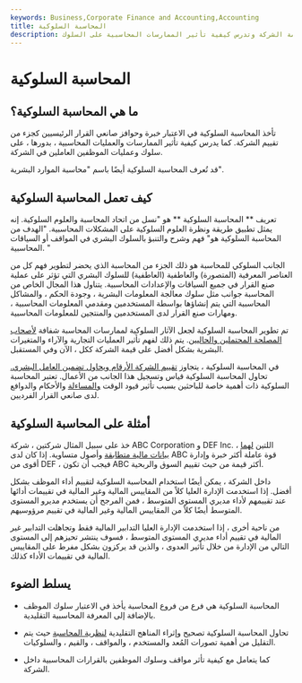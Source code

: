 ```yaml
---
keywords: Business,Corporate Finance and Accounting,Accounting
title: المحاسبة السلوكية
description: تأخذ المحاسبة السلوكية في الاعتبار صانعي القرار الرئيسيين كجزء من قيمة الشركة وتدرس كيفية تأثير الممارسات المحاسبية على السلوك.
---
```


# المحاسبة السلوكية
## ما هي المحاسبة السلوكية؟

تأخذ المحاسبة السلوكية في الاعتبار خبرة وحوافز صانعي القرار الرئيسيين كجزء من تقييم الشركة. كما يدرس كيفية تأثير الممارسات والعمليات المحاسبية ، بدورها ، على سلوك وعمليات الموظفين العاملين في الشركة.

قد تُعرف المحاسبة السلوكية أيضًا باسم "محاسبة الموارد البشرية".

## كيف تعمل المحاسبة السلوكية

تعريف ** المحاسبة السلوكية ** هو "نسل من اتحاد المحاسبة والعلوم السلوكية. إنه يمثل تطبيق طريقة ونظرة العلوم السلوكية على المشكلات المحاسبية. "الهدف من المحاسبة السلوكية هو" فهم وشرح والتنبؤ بالسلوك البشري في المواقف أو السياقات المحاسبية. "

الجانب السلوكي للمحاسبة هو ذلك الجزء من المحاسبة الذي يحضر لتطوير فهم كل من العناصر المعرفية (المتصورة) والعاطفية (العاطفية) للسلوك البشري التي تؤثر على عملية صنع القرار في جميع السياقات والإعدادات المحاسبية. يتناول هذا المجال الخاص من المحاسبة جوانب مثل سلوك معالجة المعلومات البشرية ، وجودة الحكم ، والمشاكل المحاسبية التي يتم إنشاؤها بواسطة المستخدمين ومقدمي المعلومات المحاسبية ، ومهارات صنع القرار لدى المستخدمين والمنتجين للمعلومات المحاسبية.

تم تطوير المحاسبة السلوكية لجعل الآثار السلوكية لممارسات المحاسبة شفافة [لأصحاب المصلحة المحتملين والحاليين](/stakeholder). يتم ذلك لفهم تأثير العمليات التجارية والآراء والمتغيرات البشرية بشكل أفضل على قيمة الشركة ككل ، الآن وفي المستقبل.

في المحاسبة السلوكية ، يتجاوز [تقييم الشركة الأرقام ويحاول تضمين العامل البشري.](/valuation) تحاول المحاسبة السلوكية قياس وتسجيل هذا الجانب من الأعمال. تعتبر المحاسبة السلوكية ذات أهمية خاصة للباحثين بسبب تأثير قيود الوقت [والمساءلة](/accountability) والأحكام والدوافع لدى صانعي القرار الفرديين.

## أمثلة على المحاسبة السلوكية

خذ على سبيل المثال شركتين ، شركة ABC Corporation و DEF Inc. ، اللتين [لهما بيانات مالية متطابقة](/financial-statements) وأصول متساوية. إذا كان لدى ABC قوة عاملة أكثر خبرة وإدارة أقوى من DEF ، فيجب أن تكون ABC أكثر قيمة من حيث تقييم السوق والربحية.

داخل الشركة ، يمكن أيضًا استخدام المحاسبة السلوكية لتقييم أداء الموظف بشكل أفضل. إذا استخدمت الإدارة العليا كلاً من المقاييس المالية وغير المالية في تقييمات أدائها عند تقييمهم لأداء مديري المستوى المتوسط ، فمن المرجح أن يستخدم مديرو المستوى المتوسط أيضًا كلاً من المقاييس المالية وغير المالية في تقييم مرؤوسيهم.

من ناحية أخرى ، إذا استخدمت الإدارة العليا التدابير المالية فقط وتجاهلت التدابير غير المالية في تقييم أداء مديري المستوى المتوسط ، فسوف ينتشر تحيزهم إلى المستوى التالي من الإدارة من خلال تأثير العدوى ، والذين قد يركزون بشكل مفرط على المقاييس المالية في تقييمات الأداء كذلك.

## يسلط الضوء

- المحاسبة السلوكية هي فرع من فروع المحاسبة يأخذ في الاعتبار سلوك الموظف بالإضافة إلى المعرفة المحاسبية التقليدية.

- تحاول المحاسبة السلوكية تصحيح وإثراء المناهج التقليدية [لنظرية المحاسبة](/accounting-theory) حيث يتم التقليل من أهمية تصورات المُعد والمستخدم ، والمواقف ، والقيم ، والسلوكيات.

- كما يتعامل مع كيفية تأثر مواقف وسلوك الموظفين بالقرارات المحاسبية داخل الشركة.


